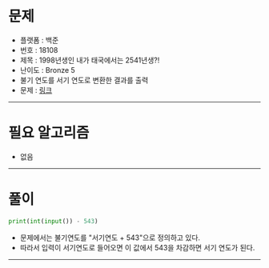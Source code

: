 # 문제
- 플랫폼 : 백준
- 번호 : 18108
- 제목 : 1998년생인 내가 태국에서는 2541년생?!
- 난이도 : Bronze 5
- 불기 연도를 서기 연도로 변환한 결과를 출력
- 문제 : <a href="https://www.acmicpc.net/problem/18108" target="_blank">링크</a>

---

# 필요 알고리즘
- 없음

---

# 풀이
```python
print(int(input()) - 543)

```
- 문제에서는 불기연도를 "서기연도 + 543"으로 정의하고 있다.
- 따라서 입력이 서기연도로 들어오면 이 값에서 543을 차감하면 서기 연도가 된다.

---
